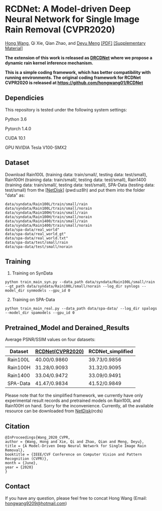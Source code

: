 # RCDNet: A Model-driven Deep Neural Network  for Single Image Rain Removal (CVPR2020)
 
[Hong Wang](https://hongwang01.github.io/), Qi Xie, Qian Zhao, and [Deyu Meng](http://gr.xjtu.edu.cn/web/dymeng) [[PDF]](http://openaccess.thecvf.com/content_CVPR_2020/papers/Wang_A_Model-Driven_Deep_Neural_Network_for_Single_Image_Rain_Removal_CVPR_2020_paper.pdf) [[Supplementary Material]](http://openaccess.thecvf.com/content_CVPR_2020/supplemental/Wang_A_Model-Driven_Deep_CVPR_2020_supplemental.pdf) 

**The extension of this work is released as [DRCDNet](https://github.com/hongwang01/DRCDNet) where we propose a dynamic rain kernel inference mechanism.**

**This is a simple coding framework, which has better compatibility with running environments. The original coding framework for RCDNet CVPR2020 is released at https://github.com/hongwang01/RCDNet**


## Dependicies

This repository is tested under the following system settings:

Python 3.6

Pytorch 1.4.0

CUDA 10.1

GPU NVIDIA Tesla V100-SMX2


## Dataset

Download Rain100L (training data: train/small/, testing data: test/small), Rain100H (training data: train/small/, testing data: test/small), Rain1400 (training data: train/small/, testing data: test/small), SPA-Data (testing data: test/small) from the  [[NetDisk]](https://pan.baidu.com/s/1yV4ih7C4Xg0iazqSBB-U1Q) (pwd:uz8h) and put them into the folder "data" as:

```
data/syndata/Rain100L/train/small/rain
data/syndata/Rain100L/train/small/norain
data/syndata/Rain100H/train/small/rain
data/syndata/Rain100H/train/small/norain
data/syndata/Rain1400/train/small/rain
data/syndata/Rain1400/train/small/norain
data/spa-data/real_world"
data/spa-data/real_world_gt"
data/spa-data/real_world.txt"
data/spa-data/test/small/rain
data/spa-data/test/small/norain
```

## Training

1. Training on SynData

```
python train_main_syn.py --data_path data/syndata/Rain100L/small/rain --gt_path data/syndata/Rain100L/small/norain --log_dir synlogs --model_dir synmodels --gpu_id 0
```

2. Training on SPA-Data

```
python train_main_real.py --data_path data/spa-data/ --log_dir spalogs --model_dir spamodels --gpu_id 0
```

## Pretrained_Model and Derained_Results

Average PSNR/SSIM values on four datasets:

Dataset    | [RCDNet(CVPR2020)](https://github.com/hongwang01/RCDNet) |RCDNet_simplified    
-----------|-----------|-----------
Rain100L   |40.00/0.9860|39.73/0.9856
Rain100H   |31.28/0.9093|31.32/0.9095
Rain1400   |33.04/0.9472|33.09/0.9491
SPA-Data   |41.47/0.9834|41.52/0.9849

Please note that for the simplified framework, we currently have only experimental result records and pretrained models on Rain100L and Rain100H on hand.  Sorry for the inconvenience.  Currently, all the available resource can be downloaded from [NetDisk](https://pan.baidu.com/s/1VHI-ZsLZybdbZp5TIUAcnw?pwd=rcds)(rcds)


## Citation
```
@InProceedings{Wang_2020_CVPR,  
author = {Wang, Hong and Xie, Qi and Zhao, Qian and Meng, Deyu},  
title = {A Model-Driven Deep Neural Network for Single Image Rain Removal},  
booktitle = {IEEE/CVF Conference on Computer Vision and Pattern Recognition (CVPR)},  
month = {June},  
year = {2020}  
}
```

## Contact
If you have any question, please feel free to concat Hong Wang (Email: hongwang9209@hotmail.com)
